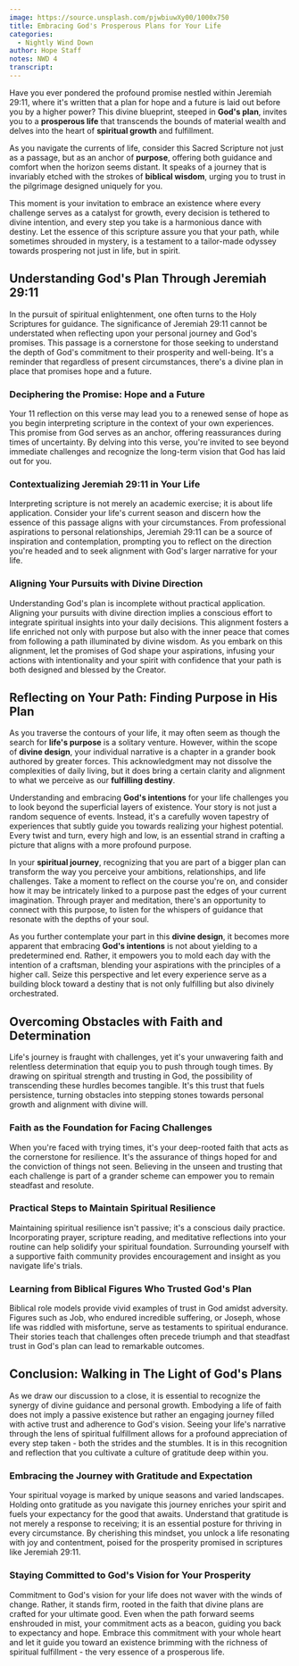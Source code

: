 ```yaml
---
image: https://source.unsplash.com/pjwbiuwXy00/1000x750
title: Embracing God's Prosperous Plans for Your Life
categories:
  - Nightly Wind Down
author: Hope Staff
notes: NWD 4
transcript:
---
```

Have you ever pondered the profound promise nestled within Jeremiah 29:11, where it's written that a plan for hope and a future is laid out before you by a higher power? This divine blueprint, steeped in&nbsp;**God's plan**, invites you to a&nbsp;**prosperous life**&nbsp;that transcends the bounds of material wealth and delves into the heart of&nbsp;**spiritual growth**&nbsp;and fulfillment.

As you navigate the currents of life, consider this Sacred Scripture not just as a passage, but as an anchor of&nbsp;**purpose**, offering both guidance and comfort when the horizon seems distant. It speaks of a journey that is invariably etched with the strokes of&nbsp;**biblical wisdom**, urging you to trust in the pilgrimage designed uniquely for you.

This moment is your invitation to embrace an existence where every challenge serves as a catalyst for growth, every decision is tethered to divine intention, and every step you take is a harmonious dance with destiny. Let the essence of this scripture assure you that your path, while sometimes shrouded in mystery, is a testament to a tailor-made odyssey towards prospering not just in life, but in spirit.

## **Understanding God's Plan Through Jeremiah 29:11**

In the pursuit of spiritual enlightenment, one often turns to the Holy Scriptures for guidance. The significance of Jeremiah 29:11 cannot be understated when reflecting upon your personal journey and God's promises. This passage is a cornerstone for those seeking to understand the depth of God's commitment to their prosperity and well-being. It's a reminder that regardless of present circumstances, there's a divine plan in place that promises hope and a future.

### **Deciphering the Promise: Hope and a Future**

Your 11 reflection on this verse may lead you to a renewed sense of hope as you begin interpreting scripture in the context of your own experiences. This promise from God serves as an anchor, offering reassurances during times of uncertainty. By delving into this verse, you're invited to see beyond immediate challenges and recognize the long-term vision that God has laid out for you.

### **Contextualizing Jeremiah 29:11 in Your Life**

Interpreting scripture is not merely an academic exercise; it is about life application. Consider your life's current season and discern how the essence of this passage aligns with your circumstances. From professional aspirations to personal relationships, Jeremiah 29:11 can be a source of inspiration and contemplation, prompting you to reflect on the direction you're headed and to seek alignment with God's larger narrative for your life.

### **Aligning Your Pursuits with Divine Direction**

Understanding God's plan is incomplete without practical application. Aligning your pursuits with divine direction implies a conscious effort to integrate spiritual insights into your daily decisions. This alignment fosters a life enriched not only with purpose but also with the inner peace that comes from following a path illuminated by divine wisdom. As you embark on this alignment, let the promises of God shape your aspirations, infusing your actions with intentionality and your spirit with confidence that your path is both designed and blessed by the Creator.

## **Reflecting on Your Path: Finding Purpose in His Plan**

As you traverse the contours of your life, it may often seem as though the search for&nbsp;**life's purpose**&nbsp;is a solitary venture. However, within the scope of&nbsp;**divine design**, your individual narrative is a chapter in a grander book authored by greater forces. This acknowledgment may not dissolve the complexities of daily living, but it does bring a certain clarity and alignment to what we perceive as our&nbsp;**fulfilling destiny**.

Understanding and embracing&nbsp;**God's intentions**&nbsp;for your life challenges you to look beyond the superficial layers of existence. Your story is not just a random sequence of events. Instead, it's a carefully woven tapestry of experiences that subtly guide you towards realizing your highest potential. Every twist and turn, every high and low, is an essential strand in crafting a picture that aligns with a more profound purpose.

In your&nbsp;**spiritual journey**, recognizing that you are part of a bigger plan can transform the way you perceive your ambitions, relationships, and life challenges. Take a moment to reflect on the course you're on, and consider how it may be intricately linked to a purpose past the edges of your current imagination. Through prayer and meditation, there's an opportunity to connect with this purpose, to listen for the whispers of guidance that resonate with the depths of your soul.

As you further contemplate your part in this&nbsp;**divine design**, it becomes more apparent that embracing&nbsp;**God's intentions**&nbsp;is not about yielding to a predetermined end. Rather, it empowers you to mold each day with the intention of a craftsman, blending your aspirations with the principles of a higher call. Seize this perspective and let every experience serve as a building block toward a destiny that is not only fulfilling but also divinely orchestrated.

## **Overcoming Obstacles with Faith and Determination**

Life's journey is fraught with challenges, yet it's your unwavering faith and relentless determination that equip you to push through tough times. By drawing on spiritual strength and trusting in God, the possibility of transcending these hurdles becomes tangible. It's this trust that fuels persistence, turning obstacles into stepping stones towards personal growth and alignment with divine will.

### **Faith as the Foundation for Facing Challenges**

When you're faced with trying times, it's your deep-rooted faith that acts as the cornerstone for resilience. It's the assurance of things hoped for and the conviction of things not seen. Believing in the unseen and trusting that each challenge is part of a grander scheme can empower you to remain steadfast and resolute.

### **Practical Steps to Maintain Spiritual Resilience**

Maintaining spiritual resilience isn't passive; it's a conscious daily practice. Incorporating prayer, scripture reading, and meditative reflections into your routine can help solidify your spiritual foundation. Surrounding yourself with a supportive faith community provides encouragement and insight as you navigate life's trials.

### **Learning from Biblical Figures Who Trusted God's Plan**

Biblical role models provide vivid examples of trust in God amidst adversity. Figures such as Job, who endured incredible suffering, or Joseph, whose life was riddled with misfortune, serve as testaments to spiritual endurance. Their stories teach that challenges often precede triumph and that steadfast trust in God's plan can lead to remarkable outcomes.&nbsp;

## **Conclusion: Walking in The Light of God's Plans**

As we draw our discussion to a close, it is essential to recognize the synergy of divine guidance and personal growth. Embodying a life of faith does not imply a passive existence but rather an engaging journey filled with active trust and adherence to God's vision. Seeing your life's narrative through the lens of spiritual fulfillment allows for a profound appreciation of every step taken - both the strides and the stumbles. It is in this recognition and reflection that you cultivate a culture of gratitude deep within you.

### **Embracing the Journey with Gratitude and Expectation**

Your spiritual voyage is marked by unique seasons and varied landscapes. Holding onto gratitude as you navigate this journey enriches your spirit and fuels your expectancy for the good that awaits. Understand that gratitude is not merely a response to receiving; it is an essential posture for thriving in every circumstance. By cherishing this mindset, you unlock a life resonating with joy and contentment, poised for the prosperity promised in scriptures like Jeremiah 29:11.

### **Staying Committed to God's Vision for Your Prosperity**

Commitment to God's vision for your life does not waver with the winds of change. Rather, it stands firm, rooted in the faith that divine plans are crafted for your ultimate good. Even when the path forward seems enshrouded in mist, your commitment acts as a beacon, guiding you back to expectancy and hope. Embrace this commitment with your whole heart and let it guide you toward an existence brimming with the richness of spiritual fulfillment - the very essence of a prosperous life.